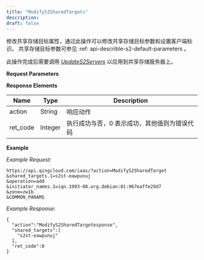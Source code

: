 ```yaml
---
title: "ModifyS2SharedTargets"
description: 
draft: false
---
```




修改共享存储目标属性，通过此操作可以修改共享存储目标参数和设置客户端标识。 共享存储目标参数可参见 :ref: api-describle-s2-default-parameters 。

此操作完成后需要调用 [_UpdateS2Servers_](../update_s2_servers/) 以应用到共享存储服务器上。

**Request Parameters**

**Response Elements**

| Name | Type | Description |
| --- | --- | --- |
| action | String | 响应动作 |
| ret_code | Integer | 执行成功与否，0 表示成功，其他值则为错误代码 |

**Example**

_Example Request_:

```
https://api.qingcloud.com/iaas/?action=ModifyS2SharedTarget
&shared_targets.1=s2st-eawpunuj
&operation=add
&initiator_names.1=iqn.1993-08.org.debian:01:967eaffe29d7
&zone=zw1b
&COMMON_PARAMS
```

_Example Response_:

```
{
  "action":"ModifyS2SharedTargetesponse",
  "shared_targets":[
    "s2st-eawpunuj"
  ],
  "ret_code":0
}
```
